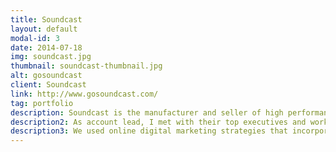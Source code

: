 ```yaml
---
title: Soundcast
layout: default
modal-id: 3
date: 2014-07-18
img: soundcast.jpg
thumbnail: soundcast-thumbnail.jpg
alt: gosoundcast
client: Soundcast
link: http://www.gosoundcast.com/
tag: portfolio
description: Soundcast is the manufacturer and seller of high performance portable and waterproof speakers and audio equipment. Originally only available in retail locations, they wanted to do a rebrand of their website while entering the online eCommerce space at the same time. 
description2: As account lead, I met with their top executives and worked closely with their marketing team on a design that reflected their high-end target market and brought them up to the level of their competition. As they wanted to enter the eCommerce world, we created a robust online platform for them to manage inventory, sales, and customers. I worked closely with the development and design teams, while working on setting up their eCommerce store back end and training their team on the usage and best practices. 
description3: We used online digital marketing strategies that incorporated social media, design testing and analytics, SEO, paid ads, and remarketing to increasing traffic and stimulate sales. We were able to double online sales and revenue year over year for Soundcast in the time they were our client.
---
```

